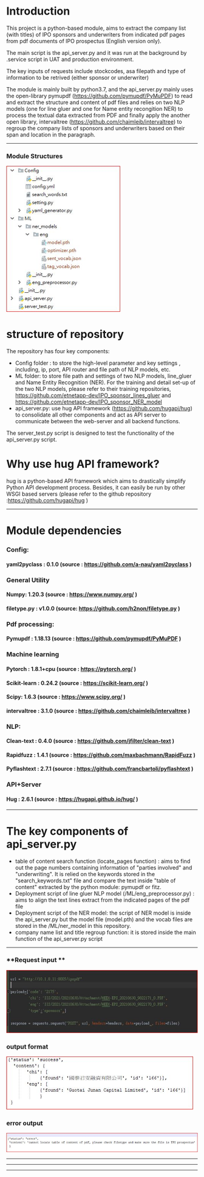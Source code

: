 # Introduction

This project is a python-based module, aims to extract the company list (with titles) of IPO sponsors and underwriters from indicated pdf pages from pdf documents of IPO prospectus (English version only).

The main script is the api_server.py and it was run at the background by .service script in UAT and production environment. 

The key inputs of requests include stockcodes, asa filepath and type of information to be retrived (either sponsor or underwriter)

The module is mainly built by python3.7, and the api_server.py mainly uses the open-library pymupdf (https://github.com/pymupdf/PyMuPDF) to read and extract the structure and content of pdf files and relies on two NLP models (one for line gluer  and one for Name entity recongition NER) to process the textual data extracted from PDF and finally apply the another open library, intervaltree (https://github.com/chaimleib/intervaltree) to regroup the company lists of sponsors and underwriters based on their span and location in the paragraph.

--------------------------------------------------------------------------------------------------------------------------------------------------------------------------

### **Module Structures**
![](pic/structure.JPG)

# structure of repository

The repository has four key components:
- Config folder : to store the high-level parameter and key settings , including, ip, port, API router and file path of NLP models, etc.
- ML folder: to store file path and settings of two NLP models, line_gluer and Name Entity Recognition (NER). For the training and detail set-up of the two NLP models, please refer to their training repositories, https://github.com/etnetapp-dev/IPO_sponsor_lines_gluer  and https://github.com/etnetapp-dev/IPO_sponsor_NER_model 
- api_server.py: use hug API framework (https://github.com/hugapi/hug) to consolidate all other components and act as API server to communicate between the web-server and all backend functions.

The server_test.py script is designed to test the functionality of the api_server.py script. 

# Why use hug API framework?
hug is a python-based API framework which aims to drastically simplify Python API development process. Besides, it can easily be run by other WSGI based servers (please refer to the github repository :https://github.com/hugapi/hug )



--------------------------------------------------------------------------------------------------------------------------------------------------------------------------
# **Module dependencies** 
### Config:
#### yaml2pyclass : 0.1.0 (source : https://github.com/a-nau/yaml2pyclass  )

### General Utility
#### Numpy: 1.20.3 (source : https://www.numpy.org/ )
#### filetype.py : v1.0.0 (source:  https://github.com/h2non/filetype.py )

### Pdf processing:
#### Pymupdf : 1.18.13 (source : https://github.com/pymupdf/PyMuPDF )

### Machine learning
#### Pytorch : 1.8.1+cpu (source : https://pytorch.org/  )
#### Scikit-learn : 0.24.2 (source : https://scikit-learn.org/ )
#### Scipy: 1.6.3 (source : https://www.scipy.org/ )
#### intervaltree : 3.1.0 (source : https://github.com/chaimleib/intervaltree )

### NLP:
#### Clean-text : 0.4.0 (source : https://github.com/jfilter/clean-text )
#### Rapidfuzz : 1.4.1 (source : https://github.com/maxbachmann/RapidFuzz )
#### Pyflashtext : 2.7.1  (source :  https://github.com/francbartoli/pyflashtext )

### API+Server
#### Hug : 2.6.1 (source : https://hugapi.github.io/hug/ )

--------------------------------------------------------------------------------------------------------------------------------------------------------------------------
# The key components of api_server.py
- table of content search function (locate_pages function) : aims to find out the page numbers containing information of "parties involved" and "underwriting". It is relied on the keywords stored in the "search_keywords.txt" file and compare the text inside "table of content" extracted by the python module: pymupdf or fitz.
- Deployment script of line gluer NLP model (/ML/eng_preprocessor.py) : aims to align the text lines extract from the indicated pages of the pdf file
- Deployment script of the NER model: the script of NER model is inside the api_server.py but the model file (model.pth) and the vocab files are stored in the /ML/ner_model in this repository. 
- company name list and title regroup function: it is stored inside the main function of the api_server.py script



--------------------------------------------------------------------------------------------------------------------------------------------------------------------------

### **Request input **
![](pic/input.JPG)



### **output format**
![](pic/output.JPG)


### **error output**
![](pic/error_output.JPG)


--------------------------------------------------------------------------------------------------------------------------------------------------------------------------



--------------------------------------------------------------------------------------------------------------------------------------------------------------------------



--------------------------------------------------------------------------------------------------------------------------------------------------------------------------
